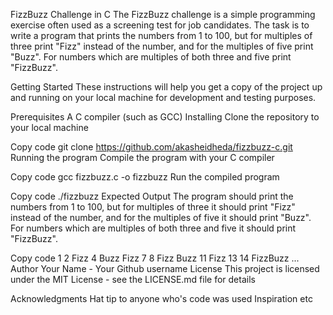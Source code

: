 FizzBuzz Challenge in C
The FizzBuzz challenge is a simple programming exercise often used as a screening test for job candidates. The task is to write a program that prints the numbers from 1 to 100, but for multiples of three print "Fizz" instead of the number, and for the multiples of five print "Buzz". For numbers which are multiples of both three and five print "FizzBuzz".

Getting Started
These instructions will help you get a copy of the project up and running on your local machine for development and testing purposes.

Prerequisites
A C compiler (such as GCC)
Installing
Clone the repository to your local machine

Copy code
git clone https://github.com/akasheidheda/fizzbuzz-c.git
Running the program
Compile the program with your C compiler

Copy code
gcc fizzbuzz.c -o fizzbuzz
Run the compiled program

Copy code
./fizzbuzz
Expected Output
The program should print the numbers from 1 to 100, but for multiples of three it should print "Fizz" instead of the number, and for the multiples of five it should print "Buzz". For numbers which are multiples of both three and five it should print "FizzBuzz".

Copy code
1
2
Fizz
4
Buzz
Fizz
7
8
Fizz
Buzz
11
Fizz
13
14
FizzBuzz
...
Author
Your Name - Your Github username
License
This project is licensed under the MIT License - see the LICENSE.md file for details

Acknowledgments
Hat tip to anyone who's code was used
Inspiration
etc